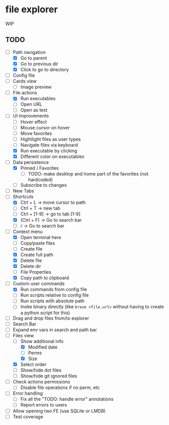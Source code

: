 # file explorer

WIP

## TODO

- [ ] Path navigation
  - [x] Go to parent
  - [x] Go to previous dir
  - [x] Click to go to directory
- [ ] Config file
- [ ] Cards view
  - [ ] Image preview
- [ ] File actions
  - [x] Run executables
  - [ ] Open URL
  - [ ] Open as text
- [ ] UI improvements
  - [ ] Hover effect
  - [ ] Mouse cursor on hover
  - [ ] Move favorites
  - [ ] Hightlight files as user types
  - [ ] Navigate files via keyboard
  - [x] Run executable by clicking
  - [x] Different color on executables
- [ ] Data persistence
  - [x] Pinned / Favorites
    - [ ] TODO: make desktop and home part of the favorites (not hardcoded)
  - [ ] Subscribe to changes
- [ ] New Tabs
- [ ] Shortcuts
  - [x] Ctrl + L -> move cursor to path
  - [ ] Ctrl + T -> new tab
  - [ ] Ctrl + [1-9] -> go to tab [1-9]
  - [x] (Ctrl + F) -> Go to search bar
  - [ ] / -> Go to search bar
- [ ] Context menu
  - [x] Open terminal here
  - [ ] Copy/paste files
  - [ ] Create file
   - [x] Create full path
  - [x] Delete file
  - [x] Delete dir
  - [ ] File Properties
  - [x] Copy path to clipboard
- [ ] Custom user commands
  - [x] Run commands from config file
  - [ ] Run scripts relative to config file
  - [ ] Run scripts with absolute path
  - [ ] Inoke binary directly (like `brave <file.url>` without having to create a python script for this)
- [ ] Drag and drop files from/to explorer
- [ ] Search Bar
- [ ] Expand env vars in search and path bar
- [ ] Files view
  - [ ] Show additional info
    - [x] Modified date
    - [ ] Perms
    - [x] Size
  - [x] Select order
  - [ ] Show/hide dot files
  - [ ] Show/hide git ignored files
- [ ] Check actions permissions
  - [ ] Disable file operations if no perm, etc
- [ ] Error handling
  - [ ] Fix all the "TODO: handle error" annotations
  - [ ] Report errors to users
- [ ] Allow opening two FE (use SQLite or LMDB)
- [ ] Test coverage